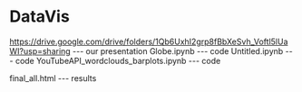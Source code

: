 # DataVis
https://drive.google.com/drive/folders/1Qb6UxhI2grp8fBbXeSvh_Voftl5lUaWI?usp=sharing --- our presentation
Globe.ipynb --- code
Untitled.ipynb --- code
YouTubeAPI_wordclouds_barplots.ipynb --- code

final_all.html --- results
